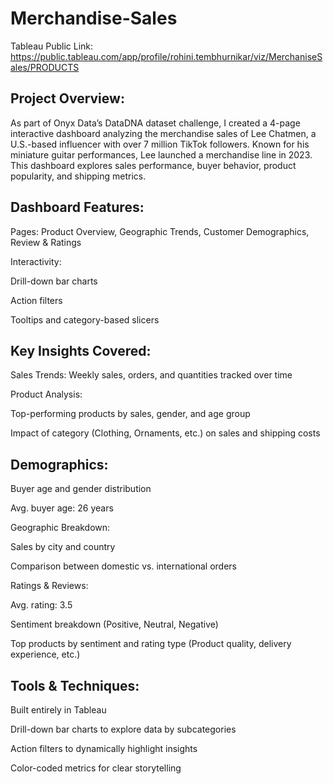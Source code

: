 # Merchandise-Sales
Tableau Public Link: https://public.tableau.com/app/profile/rohini.tembhurnikar/viz/MerchaniseSales/PRODUCTS

## Project Overview:
As part of Onyx Data’s DataDNA dataset challenge, I created a 4-page interactive dashboard analyzing the merchandise sales of Lee Chatmen, a U.S.-based influencer with over 7 million TikTok followers. Known for his miniature guitar performances, Lee launched a merchandise line in 2023. This dashboard explores sales performance, buyer behavior, product popularity, and shipping metrics.

## Dashboard Features:
Pages: Product Overview, Geographic Trends, Customer Demographics, Review & Ratings

Interactivity:

Drill-down bar charts

Action filters

Tooltips and category-based slicers

##  Key Insights Covered:
Sales Trends: Weekly sales, orders, and quantities tracked over time

Product Analysis:

Top-performing products by sales, gender, and age group

Impact of category (Clothing, Ornaments, etc.) on sales and shipping costs

## Demographics:

Buyer age and gender distribution

Avg. buyer age: 26 years

Geographic Breakdown:

Sales by city and country

Comparison between domestic vs. international orders

Ratings & Reviews:

Avg. rating: 3.5

Sentiment breakdown (Positive, Neutral, Negative)

Top products by sentiment and rating type (Product quality, delivery experience, etc.)

## Tools & Techniques:
Built entirely in Tableau

Drill-down bar charts to explore data by subcategories

Action filters to dynamically highlight insights

Color-coded metrics for clear storytelling

